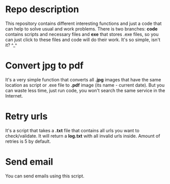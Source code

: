 # Repo description
This repository contains different interesting functions and just a code that can help to solve
usual and work problems. There is two branches: **code** contains scripts and necessary files and **exe**
that stores .exe files, so you can just click to these files and code will do their work. It's so simple, isn't it? ^_^

# Convert jpg to pdf
It's a very simple function that converts all **.jpg** images that have the same location as script or .exe file to
**.pdf** image (its name - current date). But you can waste less time, just run code, 
you won't search the same service in the Internet.

# Retry urls
It's a script that takes a **.txt** file that contains all urls you want to check/validate. It will return
a **log.txt** with all invalid urls inside. Amount of retries is 5 by default.

# Send email
You can send emails using this script.